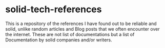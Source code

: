# solid-tech-references
This is a repository of the references I have found out to be reliable and solid, unlike random articles and Blog posts that we often encounter over the internet. These are not list of documentations but a list of Documentation by solid companies and/or writers.
